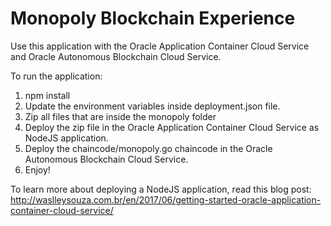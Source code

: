 Monopoly Blockchain Experience
==================================

Use this application with the Oracle Application Container Cloud Service and Oracle Autonomous Blockchain Cloud Service.

To run the application:
1) npm install
2) Update the environment variables inside deployment.json file.
3) Zip all files that are inside the monopoly folder
4) Deploy the zip file in the Oracle Application Container Cloud Service as NodeJS application.
5) Deploy the chaincode/monopoly.go chaincode in the Oracle Autonomous Blockchain Cloud Service.
6) Enjoy!


To learn more about deploying a NodeJS application, read this blog post:
http://waslleysouza.com.br/en/2017/06/getting-started-oracle-application-container-cloud-service/